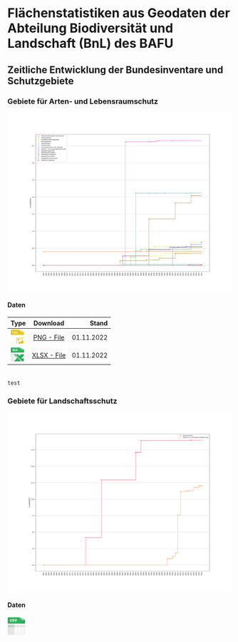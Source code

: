 # Flächenstatistiken aus Geodaten der Abteilung Biodiversität und Landschaft (BnL) des BAFU

## Zeitliche Entwicklung der Bundesinventare und Schutzgebiete

### Gebiete für Arten- und Lebensraumschutz
<p align="left">
  <img width="800" height="400" src="/doc/img/Flaechenstatistik_kleine_Gebiete_1961_to_2021_created_2022-11-01.png">
</p>

#### Daten

| Type        | Download           | Stand  |
| ------------- |:-------------:| -----:|
| <img width="30" src="/doc/assets/png_logo.png">      | [PNG - File](/doc/img/Flaechenstatistik_Arten_und_Lebensraumschutz_1961_to_2021_created_2022-11-01.png)      |   01.11.2022 |
| <img width="30" src="/doc/assets/xls_logo.png">      | [XLSX - File](/doc/Flaechenstatistik_1961_to_2021_created_2022-11-01.xlsx)      |   01.11.2022 |



<code>
test
</code>


### Gebiete für Landschaftsschutz
<p align="left">
  <img width="800" height="400" src="/doc/img/Flaechenstatistik_BLN_Paerke_1961_to_2021_created_2022-11-01.png">
</p>

#### Daten
<p align="left">
  <img width="40" src="/doc/assets/csv_logo.png">
</p>

